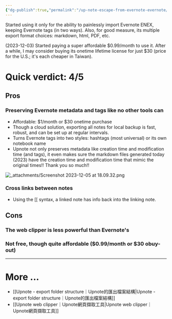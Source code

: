 ```yaml
---
{"dg-publish":true,"permalink":"/up-note-escape-from-evernote-evernote/","noteIcon":"2"}
---
```


Started using it only for the ability to painlessly import Evernote ENEX, keeping Evernote tags (in two ways). Also, for good measure, its multiple export format choices: markdown, html, PDF, etc.

(2023-12-03) Started paying a super affordable $0.99/month to use it. After a while, I may consider buying its onetime lifetime license for just $30 (price for the U.S.; it's each cheaper in Taiwan). 
# Quick verdict: 4/5

## Pros
### Preserving Evernote metadata and tags like no other tools can

- Affordable: $1/month or $30 onetime purchase
- Though a cloud solution, exporting all notes for local backup is fast, robust, and can be set up at regular intervals.
- Turns Evernote tags into two styles: hashtags (most universal) or its own notebook name
- Upnote not only preserves metadata like creation time and modification time (and tags), it even makes sure the markdown files generated today (2023) have the creation time and modification time that mimic the original times!! Thank you so much!!

![_attachments/Screenshot 2023-12-05 at 18.09.32.png](/img/user/_attachments/Screenshot%202023-12-05%20at%2018.09.32.png)

### Cross links between notes

- Using the \[\[ syntax, a linked note has info back into the linking note.
## Cons

### The web clipper is less powerful than Evernote's

### Not free, though quite affordable ($0.99/month or $30 obuy-out)

---
# More ...

- [[Upnote - export folder structure｜Upnote的匯出檔案結構\|Upnote - export folder structure｜Upnote的匯出檔案結構]]
- [[Upnote web clipper｜Upnote網頁擷取工具\|Upnote web clipper｜Upnote網頁擷取工具]]